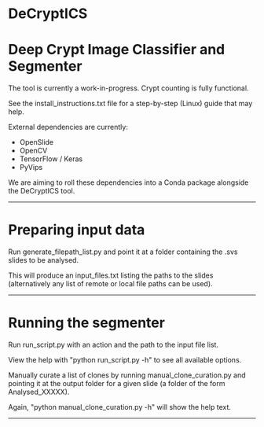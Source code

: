 # DeCryptICS
# Deep Crypt Image Classifier and Segmenter

The tool is currently a work-in-progress.  Crypt counting is fully functional.

See the install\_instructions.txt file for a step-by-step (Linux) guide that may help.

External dependencies are currently:

* OpenSlide
* OpenCV
* TensorFlow / Keras
* PyVips

We are aiming to roll these dependencies into a Conda package alongside the DeCryptICS tool.

---

# Preparing input data

Run generate\_filepath\_list.py and point it at a folder containing the .svs slides to be analysed.

This will produce an input\_files.txt listing the paths to the slides (alternatively any list of remote or local file paths can be used).

---

# Running the segmenter

Run run\_script.py with an action and the path to the input file list.

View the help with "python run\_script.py -h" to see all available options.

Manually curate a list of clones by running manual\_clone\_curation.py and pointing it at the output folder for a given slide (a folder of the form Analysed\_XXXXX).

Again, "python manual\_clone\_curation.py -h" will show the help text.

---


